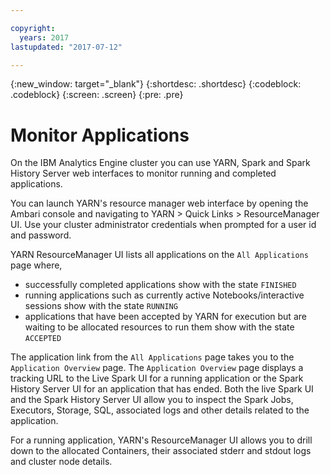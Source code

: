 ```yaml
---

copyright:
  years: 2017
lastupdated: "2017-07-12"

---
```


<!-- Attribute definitions -->
{:new_window: target="_blank"}
{:shortdesc: .shortdesc}
{:codeblock: .codeblock}
{:screen: .screen}
{:pre: .pre}

# Monitor Applications

On the IBM Analytics Engine cluster you can use YARN, Spark and Spark History Server web interfaces to monitor running and completed applications.

You can launch YARN's resource manager web interface by opening the Ambari console and navigating to YARN > Quick Links > ResourceManager UI. Use your cluster administrator credentials when prompted for a user id and password. 

YARN ResourceManager UI lists all applications on the `All Applications` page where,

* successfully completed applications show with the state `FINISHED` 
* running applications such as currently active Notebooks/interactive sessions show with the state `RUNNING`
* applications that have been accepted by YARN for execution but are waiting to be allocated resources to run them show with the state `ACCEPTED`

The application link from the `All Applications` page takes you to the `Application Overview` page. The `Application Overview` page displays a tracking URL to the Live Spark UI for a running application or the Spark History Server UI for an application that has ended. Both the live Spark UI and the Spark History Server UI allow you to inspect the Spark Jobs, Executors, Storage, SQL, associated logs and other details related to the application.

For a running application, YARN's ResourceManager UI allows you to drill down to the allocated Containers, their associated stderr and stdout logs and cluster node details.
